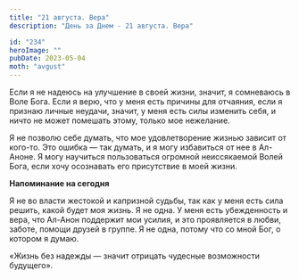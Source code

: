 ```yaml
---
title: "21 августа. Вера"
description: "День за Днем - 21 августа. Вера"

id: "234"
heroImage: ""
pubDate: 2023-05-04
moth: "avgust"
---
```


Если я не надеюсь на улучшение в своей жизни, значит, я сомневаюсь в Воле
Бога. Если я верю, что у меня есть причины для отчаяния, если я признаю личные
неудачи, значит, у меня есть силы изменить себя, и ничто не может помешать
этому, только мое нежелание.

Я не позволю себе думать, что мое удовлетворение жизнью зависит от кого-то.
Это ошибка — так думать, и я могу избавиться от нее в Ал-Аноне. Я могу
научиться пользоваться огромной неиссякаемой Волей Бога, если хочу осознавать
его присутствие в моей жизни.

**Напоминание на сегодня**

Я не во власти жестокой и капризной судьбы, так как у меня есть сила решить,
какой будет моя жизнь. Я не одна. У меня есть убежденность и вера, что Ал-Анон
поддержит мои усилия, и это проявляется в любви, заботе, помощи друзей в
группе. Я не одна, потому что со мной Бог, о котором я думаю.

«Жизнь без надежды — значит отрицать чудесные возможности будущего».
